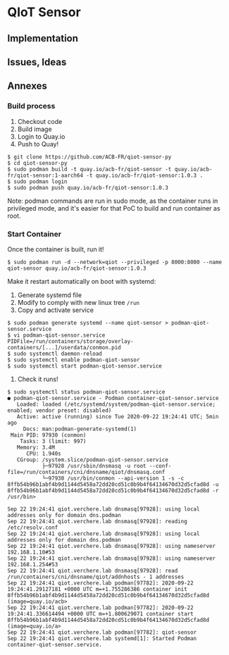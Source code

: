 # QIoT Sensor

## Implementation

## Issues, Ideas

## Annexes

### Build process

1. Checkout code
1. Build image 
1. Login to Quay.io
1. Push to Quay!

```
$ git clone https://github.com/ACB-FR/qiot-sensor-py
$ cd qiot-sensor-py
$ sudo podman build -t quay.io/acb-fr/qiot-sensor -t quay.io/acb-fr/qiot-sensor:1-aarch64 -t quay.io/acb-fr/qiot-sensor:1.0.3 .
$ sudo podman login
$ sudo podman push quay.io/acb-fr/qiot-sensor:1.0.3
```

Note: podman commands are run in sudo mode, as the container runs in privileged mode, and it's easier for that PoC to build and run container as root.

### Start Container

Once the container is built, run it!

```
$ sudo podman run -d --network=qiot --privileged -p 8000:8000 --name qiot-sensor quay.io/acb-fr/qiot-sensor:1.0.3
```

Make it restart automatically on boot with systemd:

1. Generate systemd file
1. Modify to comply with new linux tree `/run`
1. Copy and activate service

```
$ sudo podman generate systemd --name qiot-sensor > podman-qiot-sensor.service
$ vi podman-qiot-sensor.service
PIDFile=/run/containers/storage/overlay-containers/[...]/userdata/conmon.pid
$ sudo systemctl daemon-reload
$ sudo systemctl enable podman-qiot-sensor
$ sudo systemctl start podman-qiot-sensor.service
```

1. Check it runs!
```
$ sudo systemctl status podman-qiot-sensor.service
● podman-qiot-sensor.service - Podman container-qiot-sensor.service
   Loaded: loaded (/etc/systemd/system/podman-qiot-sensor.service; enabled; vendor preset: disabled)
   Active: active (running) since Tue 2020-09-22 19:24:41 UTC; 5min ago
     Docs: man:podman-generate-systemd(1)
 Main PID: 97930 (conmon)
    Tasks: 3 (limit: 997)
   Memory: 3.4M
      CPU: 1.940s
   CGroup: /system.slice/podman-qiot-sensor.service
           ├─97928 /usr/sbin/dnsmasq -u root --conf-file=/run/containers/cni/dnsname/qiot/dnsmasq.conf
           └─97930 /usr/bin/conmon --api-version 1 -s -c 8ffb54b96b1abf4b9d1144d5458a72dd20cd51c0b9b4f64134670d32d5cfad8d -u 8ffb54b96b1abf4b9d1144d5458a72dd20cd51c0b9b4f64134670d32d5cfad8d -r /usr/bin>

Sep 22 19:24:41 qiot.verchere.lab dnsmasq[97928]: using local addresses only for domain dns.podman
Sep 22 19:24:41 qiot.verchere.lab dnsmasq[97928]: reading /etc/resolv.conf
Sep 22 19:24:41 qiot.verchere.lab dnsmasq[97928]: using local addresses only for domain dns.podman
Sep 22 19:24:41 qiot.verchere.lab dnsmasq[97928]: using nameserver 192.168.1.10#53
Sep 22 19:24:41 qiot.verchere.lab dnsmasq[97928]: using nameserver 192.168.1.254#53
Sep 22 19:24:41 qiot.verchere.lab dnsmasq[97928]: read /run/containers/cni/dnsname/qiot/addnhosts - 1 addresses
Sep 22 19:24:41 qiot.verchere.lab podman[97782]: 2020-09-22 19:24:41.29127181 +0000 UTC m=+1.755286386 container init 8ffb54b96b1abf4b9d1144d5458a72dd20cd51c0b9b4f64134670d32d5cfad8d (image=quay.io/acb>
Sep 22 19:24:41 qiot.verchere.lab podman[97782]: 2020-09-22 19:24:41.336614494 +0000 UTC m=+1.800629071 container start 8ffb54b96b1abf4b9d1144d5458a72dd20cd51c0b9b4f64134670d32d5cfad8d (image=quay.io/a>
Sep 22 19:24:41 qiot.verchere.lab podman[97782]: qiot-sensor
Sep 22 19:24:41 qiot.verchere.lab systemd[1]: Started Podman container-qiot-sensor.service.
```
